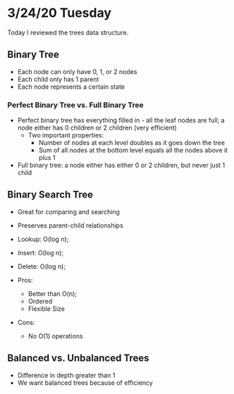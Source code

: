 # 3/24/20 Tuesday 

Today I reviewed the trees data structure.

## Binary Tree 
  - Each node can only have 0, 1, or 2 nodes
  - Each child only has 1 parent 
  - Each node represents a certain state 

### Perfect Binary Tree vs. Full Binary Tree
  - Perfect binary tree has everything filled in - all the leaf nodes are full; a node either has 0 children or 2 children (very efficient)
    - Two important properties:
      - Number of nodes at each level doubles as it goes down the tree 
      - Sum of all nodes at the bottom level equals all the nodes above it plus 1
  - Full binary tree: a node either has either 0 or 2 children, but never just 1 child 

## Binary Search Tree
  - Great for comparing and searching
  - Preserves parent-child relationships
  - Lookup: O(log n);
  - Insert: O(log n);
  - Delete: O(log n);

  - Pros:
    - Better than O(n);
    - Ordered
    - Flexible Size 
  - Cons:
    - No O(1) operations 

## Balanced vs. Unbalanced Trees
 - Difference in depth greater than 1
 - We want balanced trees because of efficiency